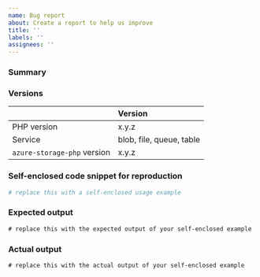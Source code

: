 ```yaml
---
name: Bug report
about: Create a report to help us improve
title: ''
labels: ''
assignees: ''
---
```


### Summary

<!-- Provide a summary here -->

### Versions

<!-- Provide the versions of PHP and `azure-storage-php` on which the issue has been observed -->

|                             | Version                  |
|:----------------------------|:-------------------------|
| PHP version                 | x.y.z                    |
| Service                     | blob, file, queue, table |
| `azure-storage-php` version | x.y.z                    |

### Self-enclosed code snippet for reproduction

```php
# replace this with a self-enclosed usage example
```

### Expected output

```txt
# replace this with the expected output of your self-enclosed example
```

### Actual output

```txt
# replace this with the actual output of your self-enclosed example
```
